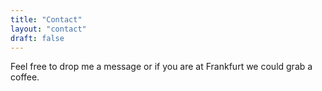 ```yaml
---
title: "Contact"
layout: "contact"
draft: false
---
```


Feel free to drop me a message or if you are at Frankfurt we could grab a coffee. 